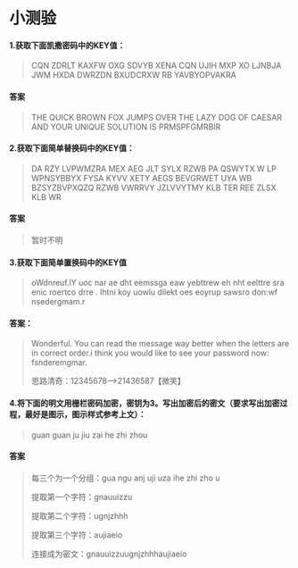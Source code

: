 # 小测验
#### 1.获取下面凯撒密码中的KEY值：
>CQN ZDRLT KAXFW OXG SDVYB XENA CQN UJIH MXP XO LJNBJA JWM HXDA DWRZDN BXUDCRXW RB YAVBYOPVAKRA

#### 答案
>THE QUICK BROWN FOX JUMPS OVER THE LAZY DOG OF CAESAR AND YOUR UNIQUE SOLUTION IS PRMSPFGMRBIR


#### 2.获取下面简单替换码中的KEY值：
>DA RZY LVPWMZRA MEX AEG JLT SYLX RZWB PA QSWYTX W LP WPNSYBBYX FYSA KYVV XETY AEGS BEVGRWET UYA WB BZSYZBVPXQZQ RZWB VWRRVY JZLVVYTMY KLB TER REE ZLSX KLB WR

#### 答案
>暂时不明

#### 3.获取下面简单置换码中的KEY值
>oWdnreuf.lY uoc nar ae dht eemssga eaw yebttrew eh nht eelttre sra enic roertco drre . Ihtni koy uowlu dilekt  oes eoyrup sawsro don:wf nsedergmam.r

#### 答案：
>Wonderful. You can read the message way better when the letters are in correct order.i think you would like to see your password now: fsnderemgmar.
>
>思路清奇：12345678-->21436587【微笑】






#### 4.将下面的明文用栅栏密码加密，密钥为3。写出加密后的密文（要求写出加密过程，最好是图示，图示样式参考上文）：
>guan guan ju jiu zai he zhi zhou

#### 答案
>每三个为一个分组：gua ngu anj uji uza ihe zhi zho u
> 
> 提取第一个字符：gnauuizzu
> 
> 提取第二个字符：ugnjzhhh
> 
> 提取第三个字符：aujiaeio
> 
> 连接成为密文：gnauuizzuugnjzhhhaujiaeio

